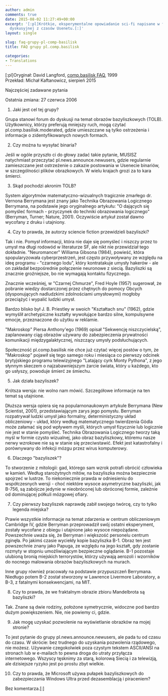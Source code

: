 ```yaml
---  
author: admin  
comments: true  
date: 2015-08-02 11:27:49+00:00  
excerpt: '[:pl]Krótkie, eksperymentalne opowiadanie sci-fi napisane w formie FAQ grupy  
  dyskusyjnej z czasów Usenetu.[:]'  
layout: single  

slug: faq-grupy-pl-comp-basilisk  
title: FAQ grupy pl.comp.basilisk  

categories:  
- Translations  
---  
```


[:pl]Oryginał: David Langford, [comp.basilisk FAQ](http://ansible.uk/writing/c-b-faq.html), 1999  
Przekład: Michał Kaftanowicz, sierpień 2015  

Najczęściej zadawane pytania  

Ostatnia zmiana: 27 czerwca 2006  

1. Jaki jest cel tej grupy?  

Grupa stanowi forum do dyskusji na temat obrazów bazyliszkowych (TOLB). Użytkownicy, którzy preferują mniejszy ruch, mogą czytać pl.comp.basilisk.moderated, gdzie umieszczane są tylko ostrzeżenia i informacje o zidentyfikowanych nowych formach.  

2. Czy można tu wysyłać binaria?  

Jeśli w ogóle przyszło ci do głowy zadać takie pytanie, MUSISZ natychmiast przeczytać pl.news.announce.newusers, gdzie regularnie zamieszczane jest ostrzeżenie o zakazie postowania w Usenecie binariów, w szczególności plików obrazkowych. W wielu krajach grozi za to kara śmierci.  

3. Skąd pochodzi akronim TOLB?  

System algorytmów matematyczno-wizualnych tragicznie zmarłego dr. Vernona Berrymana jest znany jako Technika Obrazowania Logicznego Berrymana, na podstawie jego oryginalnego artykułu: "O dających się pomyśleć formach - przyczynek do techniki obrazowania logicznego" (Berryman, Turner; Nature, 2001). Oczywiście artykuł został dawno wycofany z druku i utajniony.  

4. Czy to prawda, że autorzy sciencie fiction przewidzieli bazyliszki?  

Tak i nie. Pomysł informacji, która nie daje się pomyśleć i niszczy przez to umysł ma długi rodowód w literaturze SF, ale nikt nie przewidział tego dokładnie. "Neuromancer" Williama Gibsona (1984), powieść, która spopularyzowała cyberprzestrzeń, jest często przywoływany ze względu na ideę programu - "czarnego lodu", który kontratakuje umysły hakerów - ale on zakładał bezpośrednie połączenie neuronowe z siecią. Bazyliszki są znacznie groźniejsze, bo nie wymagają kontaktu fizycznego.  

Znacznie wcześniej, w "Czarnej Chmurze", Fred Hoyle (1957) sugerował, że pobranie wiedzy dostarczonej przez chętnych do pomocy Obcych (dysponujących nadludzkimi zdolnościami umysłowymi) mogłoby przeciążyć i wypalić ludzki umysł.  

Bardzo blisko był J. B. Priestley w swoich "Kształtach snu" (1962), gdzie wymyślił archetypiczne kształty wywołujące bardzo silne, kompulsywne emocje, przeznaczone do użytku w reklamie.  

"Makroskop" Piersa Anthony'ego (1969) opisał "Sekwencję niszczycielską", zaplanowany ciąg obrazów używany do zabezpieczenia prywatności komunikacji międzygalaktycznej, niszczący umysły podsłuchujących.  

Społeczność pl.comp.basilisk nie chce już czytać więcej postów o tym, że "Makroskop" pojawił się tego samego roku i miesiąca co pierwszy odcinek brytyjskiego programu telewizyjnego "Latający cyrk Monty Pythona", z jego słynnym skeczem o najzabawniejszym żarcie świata, który u każdego, kto go usłyszy, powoduje śmierć ze śmiechu.  

5. Jak działa bazyliszek?  

Krótsza wersja: nie wolno nam mówić. Szczegółowe informacje na ten temat są utajnione.  

Dłuższa wersja opiera się na popularnonaukowym artykule Berrymana (New Scientist, 2001), przedstawiającym zarys jego pomysłu. Berryman rozpatrywał ludzki umysł jako formalny, deterministyczny układ obliczeniowy - układ, który według matematycznego twierdzenia Gödla może załamać się pod wpływem myśli, których umysł fizycznie lub logicznie nie jest w stanie pomyśleć. Technika Obrazowania Logicznego tworzy taką myśl w formie czysto wizualnej, jako obraz bazyliszkowy, któremu nasze nerwy wzrokowe nie są w stanie się przeciwstawić. Efekt jest katastrofalny i porównywany do infekcji mózgu przez wirus komputerowy.  

6. Dlaczego "bazyliszek"?  

To stworzenie z mitologii: gad, którego sam wzrok potrafi obrócić człowieka w kamień. Według starożytnych mitów, na bazyliszka można bezpiecznie spojrzeć w lustrze. To niekoniecznie prawda w odniesieniu do współczesnych wersji - choć niektóre wysoce asymetryczne bazyliszki, jak B-756, są zabójcze jedynie w nieobróconej lub obróconej formie, zależnie od dominującej półkuli mózgowej ofiary.  

7. Czy pierwszy bazyliszek naprawdę zabił swojego twórcę, czy to tylko legenda miejska?  

Prawie wszystkie informacje na temat zdarzenia w centrum obliczeniowym Cambridge IV, gdzie Berryman przeprowadził swój ostatni eksperyment, zostały wycofane z obiegu i utajnione jako wysoce niepożądane. Powszechnie uważa się, że Berryman i większość personelu centrum zginęła. Po jakimś czasie wyciekły kopie bazyliszka B-1. Obraz ten jest powszechnie znany jako Papuga, ze względu na jego kształt, gdy zostanie rozmyty w stopniu umożliwiającym bezpieczne oglądanie. B-1 pozostaje ulubioną bronią miejskich terrorystów, którzy używają aerozoli i wzorników do nocnego malowania obrazów bazyliszkowych na murach.  

Inne grupy również pracowały na podstawie przypuszczeń Berrymana. Niedługo potem B-2 został stworzony w Lawrence Livermore Laboratory, a B-3, z fatalnymi konsekwencjami, na MIT.  

8. Czy to prawda, że we fraktalnym obrazie zbioru Mandelbrota są bazyliszki?  

Tak. Znane są dwie rodziny, położone symetrycznie, widoczne pod bardzo dużym powiększeniem. Nie, nie powiemy ci, gdzie.  

9. Jak mogę uzyskać pozwolenie na wyświetlanie obrazków na mojej stronie?  

To jest pytanie do grupy pl.news.announce.newusers, ale pada tu od czasu do czasu. W skrócie: bez trudnego do uzyskania pozwolenia rządowego, nie możesz. Używanie czegokolwiek poza czystym tekstem ASCII/ANSI na stronach lub w e-mailach to pewna droga do utraty przyłącza internetowego. Wszyscy tęsknimy za starą, kolorową Siecią i za telewizją, ale dzisiejsze ryzyko jest po prostu zbyt wielkie.  

10. Czy to prawda, że Microsoft używa pułapek bazyliszkowych do zabezpieczania Windows Ultra przed dezasemblacją i piraceniem?  

Bez komentarza.[:]  
